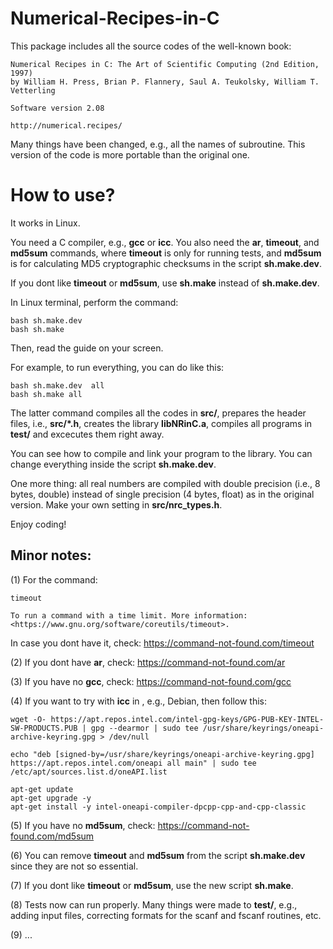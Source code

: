# Numerical-Recipes-in-C

This package includes all the source codes of the well-known book:

    Numerical Recipes in C: The Art of Scientific Computing (2nd Edition, 1997)
    by William H. Press, Brian P. Flannery, Saul A. Teukolsky, William T. Vetterling
    
    Software version 2.08
    
    http://numerical.recipes/

Many things have been changed, e.g., all the names of subroutine. This version of the code is more portable than the original one.

# How to use? 

It works in Linux. 

You need a C compiler, e.g., **gcc** or **icc**. You also need the **ar**, **timeout**, and **md5sum** commands, where **timeout** is only for running tests, and **md5sum** is for calculating MD5 cryptographic checksums in the script **sh.make.dev**.

If you dont like **timeout** or **md5sum**, use **sh.make** instead of **sh.make.dev**.

In Linux terminal, perform the command:

    bash sh.make.dev
    bash sh.make

Then, read the guide on your screen. 

For example, to run everything, you can do like this:

    bash sh.make.dev  all 
    bash sh.make all 

The latter command compiles all the codes in **src/**, prepares the header files, i.e., **src/\*.h**, creates the library **libNRinC.a**, compiles all programs in **test/** and excecutes them right away. 

You can see how to compile and link your program to the library. You can change everything inside the script **sh.make.dev**.

One more thing: all real numbers are compiled with double precision (i.e., 8 bytes, double) instead of single precision (4 bytes, float) as in the original version. Make your own setting in **src/nrc_types.h**.

Enjoy coding!

Minor notes:
-------------

(1) For the command:

    timeout

    To run a command with a time limit. More information: <https://www.gnu.org/software/coreutils/timeout>. 

In case you dont have it, check:
    https://command-not-found.com/timeout

(2) If you dont have **ar**, check: 
    https://command-not-found.com/ar
    
(3) If you have no **gcc**, check: 
    https://command-not-found.com/gcc

(4) If you want to try with **icc** in , e.g., Debian, then follow this:

    wget -O- https://apt.repos.intel.com/intel-gpg-keys/GPG-PUB-KEY-INTEL-SW-PRODUCTS.PUB | gpg --dearmor | sudo tee /usr/share/keyrings/oneapi-archive-keyring.gpg > /dev/null

    echo "deb [signed-by=/usr/share/keyrings/oneapi-archive-keyring.gpg] https://apt.repos.intel.com/oneapi all main" | sudo tee /etc/apt/sources.list.d/oneAPI.list

    apt-get update 
    apt-get upgrade -y 
    apt-get install -y intel-oneapi-compiler-dpcpp-cpp-and-cpp-classic

(5) If you have no **md5sum**, check: 
    https://command-not-found.com/md5sum
    
(6) You can remove **timeout** and **md5sum** from the script **sh.make.dev** since they are not so essential.

(7) If you dont like **timeout** or **md5sum**, use the new script **sh.make**.

(8) Tests now can run properly. Many things were made to **test/**, e.g., adding input files, correcting formats for the scanf and fscanf routines, etc.

(9) ...

